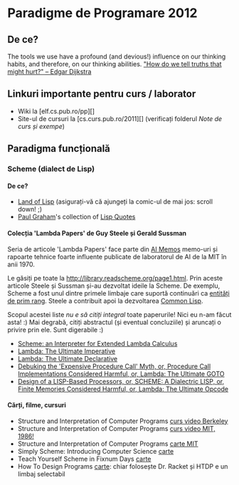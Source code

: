 # Paradigme de Programare 2012

## De ce? 
The tools we use have a profound (and devious!) influence on our thinking habits, and therefore, on our thinking abilities. ["How do we tell truths that might hurt?" – Edgar Dijkstra](http://www.cs.virginia.edu/~evans/cs655/readings/ewd498.html)

## Linkuri importante pentru curs / laborator
* Wiki la [elf.cs.pub.ro/pp][]
* Site-ul de cursuri la [cs.curs.pub.ro/2011][] (verificați folderul *Note de curs și exempe*)

## Paradigma funcțională

### Scheme (dialect de Lisp)

#### De ce?
* [Land of Lisp](http://landoflisp.com/) (asigurați-vă că ajungeți la comic-ul de mai jos: scroll down! ;)
* <a href="http://en.wikipedia.org/wiki/Paul_Graham_(computer_programmer)">Paul Graham</a>'s collection of [Lisp Quotes](http://www.paulgraham.com/quotes.html)

#### Colecția 'Lambda Papers' de Guy Steele și Gerald Sussman
Seria de articole 'Lambda Papers' face parte din [AI Memos](http://en.wikipedia.org/wiki/AI_Memo) memo-uri și rapoarte tehnice foarte influente publicate de laboratorul de AI de la MIT în anii 1970.

Le găsiți pe toate la http://library.readscheme.org/page1.html. Prin aceste articole Steele și Sussman și-au dezvoltat ideile la Scheme. De exemplu, Scheme a fost unul dintre primele limbaje care suportă continuări ca [entități de prim rang](http://en.wikipedia.org/wiki/First-class_object). Steele a contribuit apoi la dezvoltarea [Common Lisp](http://en.wikipedia.org/wiki/Common_Lisp).

Scopul acestei liste *nu e să citiți integral* toate paperurile! Nici eu n-am făcut asta! :) Mai degrabă, citiți abstractul (și eventual concluziile) și aruncați o privire prin ele. Sunt digerabile :)

* [Scheme: an Interpreter for Extended Lambda Calculus](http://repository.readscheme.org/ftp/papers/ai-lab-pubs/AIM-349.pdf)
* [Lambda: The Ultimate Imperative](http://repository.readscheme.org/ftp/papers/ai-lab-pubs/AIM-353.pdf)
* [Lambda: The Ultimate Declarative](http://repository.readscheme.org/ftp/papers/ai-lab-pubs/AIM-379.pdf)
* [Debuking the 'Expensive Procedure Call' Myth, or, Procedure Call Implementations Considered Harmful, or, Lambda: The Ultimate GOTO](http://repository.readscheme.org/ftp/papers/ai-lab-pubs/AIM-443.pdf)
* [Design of a LISP-Based Processors, or, SCHEME: A Dialectric LISP, or, Finite Memories Considered Harmful, or, Lambda: The Ultimate Opcode](http://repository.readscheme.org/ftp/papers/ai-lab-pubs/AIM-514.pdf)

#### Cărți, filme, cursuri
* Structure and Interpretation of Computer Programs [curs video Berkeley](http://academicearth.org/courses/the-structure-and-interpretation-of-computer-programs)
* Structure and Interpretation of Computer Programs [curs video MIT, 1986!](http://www.youtube.com/watch?v=2Op3QLzMgSY)
* Structure and Interpretation of Computer Programs [carte MIT](http://mitpress.mit.edu/sicp/full-text/book/book.html)
* Simply Scheme: Introducing Computer Science [carte](http://www.cs.berkeley.edu/~bh/ss-toc2.html)
* Teach Yourself Scheme in Fixnum Days [carte](http://www.ccs.neu.edu/home/dorai/t-y-scheme/t-y-scheme.html)
* How To Design Programs [carte](http://www.htdp.org/): chiar folosește Dr. Racket și HTDP e un limbaj selectabil
